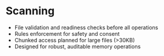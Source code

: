 # Scanning

- File validation and readiness checks before all operations
- Rules enforcement for safety and consent
- Chunked access planned for large files (>30KB)
- Designed for robust, auditable memory operations
